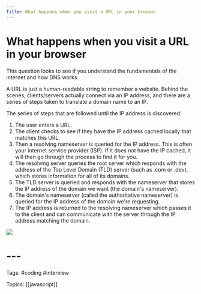 ```yaml
---
Title: What happens when you visit a URL in your browser
---
```


# What happens when you visit a URL in your browser

This question looks to see if you understand the fundamentals of the internet and how DNS works.

A URL is just a human-readable string to remember a website. Behind the scenes, clients/servers actually connect via an IP address, and there are a series of steps taken to translate a domain name to an IP.

The series of steps that are followed until the IP address is discovered:

1.  The user enters a URL.
2.  The client checks to see if they have the IP address cached locally that matches this URL.
3.  Then a resolving nameserver is queried for the IP address. This is often your internet service provider (ISP). If it does not have the IP cached, it will then go through the process to find it for you.
4.  The resolving server queries the root server which responds with the address of the Top Level Domain (TLD) server (such as .com or .dev), which stores information for all of its domains.
5.  The TLD server is queried and responds with the nameserver that stores the IP address of the domain we want (the domain's nameserver).
6.  The domain's nameserver (called the authoritative nameserver) is queried for the IP address of the domain we're requesting.
7.  The IP address is returned to the resolving nameserver which passes it to the client and can communicate with the server through the IP address matching the domain.

![](https://skilled.dev/images/dns.png)
# ---

Tags: #coding #interview

Topics: [[javascript]] 

